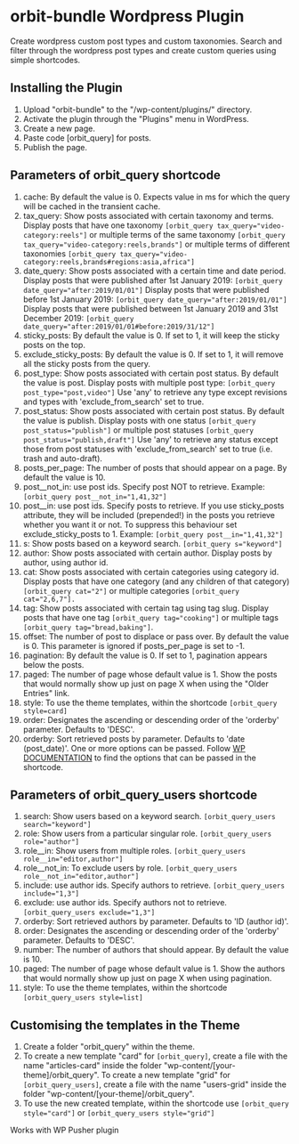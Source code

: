 # orbit-bundle Wordpress Plugin
Create wordpress custom post types and custom taxonomies. Search and filter through the wordpress post types and create custom queries using simple shortcodes.

## Installing the Plugin
1. Upload "orbit-bundle" to the "/wp-content/plugins/" directory.
2. Activate the plugin through the "Plugins" menu in WordPress.
3. Create a new page.
4. Paste code [orbit_query] for posts.
5. Publish the page.

## Parameters of orbit_query shortcode
1. cache: By default the value is 0. Expects value in ms for which the query will be cached in the transient cache.
2. tax_query: Show posts associated with certain taxonomy and terms.
Display posts that have one taxonomy ```[orbit_query tax_query="video-category:reels"]```
or multiple terms of the same taxonomy ```[orbit_query tax_query="video-category:reels,brands"]```
or multiple terms of different taxonomies ```[orbit_query tax_query="video-category:reels,brands#regions:asia,africa"]```
3. date_query: Show posts associated with a certain time and date period.
Display posts that were published after 1st January 2019: ```[orbit_query date_query="after:2019/01/01"]```
Display posts that were published before 1st January 2019: ```[orbit_query date_query="after:2019/01/01"]```
Display posts that were published between 1st January 2019 and 31st December 2019: ```[orbit_query date_query="after:2019/01/01#before:2019/31/12"]```
4. sticky_posts: By default the value is 0. If set to 1, it will keep the sticky posts on the top.
5. exclude_sticky_posts: By default the value is 0. If set to 1, it will remove all the sticky posts from the query.
6. post_type: Show posts associated with certain post status. By default the value is post.
Display posts with multiple post type: ```[orbit_query post_type="post,video"]```
Use 'any' to retrieve any type except revisions and types with 'exclude_from_search' set to true.
7. post_status: Show posts associated with certain post status. By default the value is	publish.
Display posts with one status ```[orbit_query post_status="publish"]```
or multiple post statuses ```[orbit_query post_status="publish,draft"]```
Use 'any' to retrieve any status except those from post statuses with 'exclude_from_search' set to true (i.e. trash and auto-draft).
8. posts_per_page: The number of posts that should appear on a page. By default the value is 10.
9. post__not_in: use post ids. Specify post NOT to retrieve.
Example: ```[orbit_query post__not_in="1,41,32"]```
10. post__in: use post ids. Specify posts to retrieve. If you use sticky_posts attribute, they will be included (prepended!) in the posts you retrieve whether you want it or not. To suppress this behaviour set exclude_sticky_posts to 1.
Example: ```[orbit_query post__in="1,41,32"]```
11. s: Show posts based on a keyword search. ```[orbit_query s="keyword"]```
12. author: Show posts associated with certain author. Display posts by author, using author id.
13. cat: Show posts associated with certain categories using category id.
Display posts that have one category (and any children of that category) ```[orbit_query cat="2"]```
or multiple categories ```[orbit_query cat="2,6,7"].```
14. tag: Show posts associated with certain tag using tag slug.
Display posts that have one tag ```[orbit_query tag="cooking"]```
or multiple tags ```[orbit_query tag="bread,baking"]```.
15. offset: The number of post to displace or pass over. By default the value is 0. This parameter is ignored if posts_per_page is set to -1.
16. pagination: By default the value is 0. If set to 1, pagination appears below the posts.
17. paged: The number of page whose default value is 1. Show the posts that would normally show up just on page X when using the "Older Entries" link.
18. style: To use the theme templates, within the shortcode ```[orbit_query style=card]```
19. order: Designates the ascending or descending order of the 'orderby' parameter. Defaults to 'DESC'.
20. orderby: Sort retrieved posts by parameter. Defaults to 'date (post_date)'. One or more options can be passed. Follow [WP DOCUMENTATION](https://developer.wordpress.org/reference/classes/wp_query/#order-orderby-parameters) to find the options that can be passed in the shortcode.

## Parameters of orbit_query_users shortcode
1. search: Show users based on a keyword search. ```[orbit_query_users search="keyword"]```
2. role: Show users from a particular singular role. ```[orbit_query_users role="author"]```
3. role__in: Show users from multiple roles. ```[orbit_query_users role__in="editor,author"]```
4. role__not_in: To exclude users by role. ```[orbit_query_users role__not_in="editor,author"]```
5. include: use author ids. Specify authors to retrieve. ```[orbit_query_users include="1,3"]```
6. exclude: use author ids. Specify authors not to retrieve. ```[orbit_query_users exclude="1,3"]```
7. orderby: Sort retrieved authors by parameter. Defaults to 'ID (author id)'.
8. order: Designates the ascending or descending order of the 'orderby' parameter. Defaults to 'DESC'.
9. number: The number of authors that should appear. By default the value is 10.
10. paged: The number of page whose default value is 1. Show the authors that would normally show up just on page X when using pagination.
11. style: To use the theme templates, within the shortcode ```[orbit_query_users style=list]```

## Customising the templates in the Theme
1. Create a folder "orbit_query" within the theme.
2. To create a new template "card" for ```[orbit_query]```, create a file with the name "articles-card" inside the folder "wp-content/[your-theme]/orbit_query". To create a new template "grid" for ```[orbit_query_users]```, create a file with the name "users-grid" inside the folder "wp-content/[your-theme]/orbit_query".
3. To use the new created template, within the shortcode use ```[orbit_query style="card"]``` or ```[orbit_query_users style="grid"]```

Works with WP Pusher plugin
